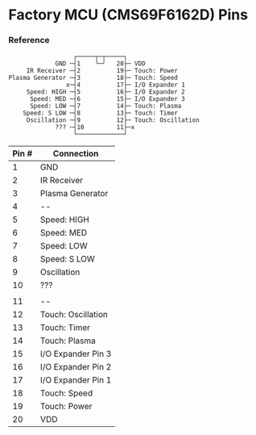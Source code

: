 # Factory MCU (CMS69F6162D) Pins


### Reference
```                       
                  ┌─────┬─┬─────┐
             GND ─┤1    ╰─╯   20├─ VDD
     IR Receiver ─┤2          19├─ Touch: Power
Plasma Generator ─┤3          18├─ Touch: Speed
                x─┤4          17├─ I/O Expander 1
     Speed: HIGH ─┤5          16├─ I/O Expander 2
      Speed: MED ─┤6          15├─ I/O Expander 3
      Speed: LOW ─┤7          14├─ Touch: Plasma
    Speed: S LOW ─┤8          13├─ Touch: Timer
     Oscillation ─┤9          12├─ Touch: Oscillation
             ??? ─┤10         11├─x
                  └─────────────┘
```

| Pin # | Connection         |
| ----- | ------------------ |
| 1     | GND                |
| 2     | IR Receiver        |
| 3     | Plasma Generator   |
| 4     | --                 |
| 5     | Speed: HIGH        |
| 6     | Speed: MED         |
| 7     | Speed: LOW         |
| 8     | Speed: S LOW       |
| 9     | Oscillation        |
| 10    | ???                |
|       |                    |
| 11    | --                 |
| 12    | Touch: Oscillation |
| 13    | Touch: Timer       |
| 14    | Touch: Plasma      |
| 15    | I/O Expander Pin 3 |
| 16    | I/O Expander Pin 2 |
| 17    | I/O Expander Pin 1 |
| 18    | Touch: Speed       |
| 19    | Touch: Power       |
| 20    | VDD                |
